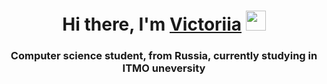 <h1 align="center">Hi there, I'm <a href="https://daniilshat.ru/" target="_blank">Victoriia</a> 
<img src="https://github.com/blackcater/blackcater/raw/main/images/Hi.gif" height="32"/></h1>
<h3 align="center">Computer science student, from Russia, currently studying in ITMO uneversity</h3>
